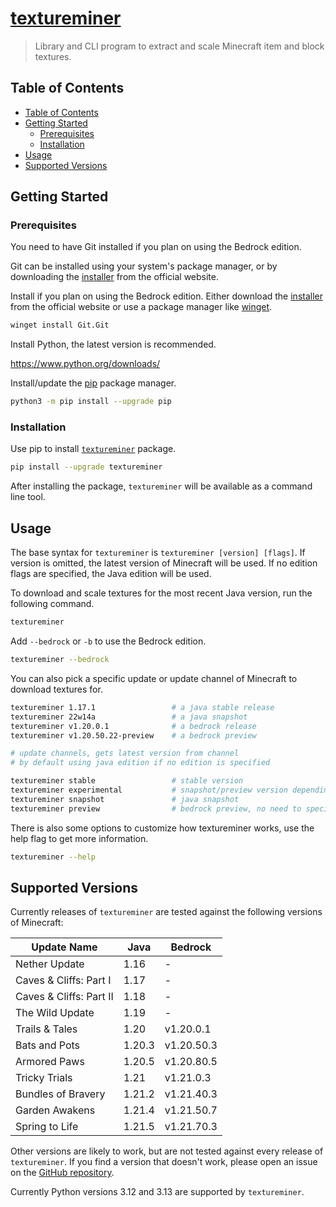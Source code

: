 # [textureminer](https://4mbl.link/gh/textureminer)

> Library and CLI program to extract and scale Minecraft item and block textures.

## Table of Contents

* [Table of Contents](#table-of-contents)
* [Getting Started](#getting-started)
  * [Prerequisites](#prerequisites)
  * [Installation](#installation)
* [Usage](#usage)
* [Supported Versions](#supported-versions)

## Getting Started

### Prerequisites

You need to have Git installed if you plan on using the Bedrock edition.

Git can be installed using your system's package manager, or by downloading the [installer](https://git-scm.com/download/) from the official website.

Install if you plan on using the Bedrock edition.
Either download the [installer](https://git-scm.com/download/) from the official website or use a package manager like [winget](https://learn.microsoft.com/en-us/windows/package-manager/winget/#install-winget).

```sh
winget install Git.Git
```

Install Python, the latest version is recommended.

<https://www.python.org/downloads/>

Install/update the [pip](https://pip.pypa.io/en/stable/) package manager.

```sh
python3 -m pip install --upgrade pip
```

### Installation

Use pip to install [`textureminer`](https://pypi.org/project/textureminer) package.

```sh
pip install --upgrade textureminer
```

After installing the package, `textureminer` will be available as a command line tool.

## Usage

The base syntax for `textureminer` is `textureminer [version] [flags]`. If version is omitted, the latest version of Minecraft will be used. If no edition flags are specified, the Java edition will be used.

To download and scale textures for the most recent Java version, run the following command.

```sh
textureminer
```

Add `--bedrock` or `-b` to use the Bedrock edition.

```sh
textureminer --bedrock
```

You can also pick a specific update or update channel of Minecraft to download textures for.

```sh
textureminer 1.17.1                 # a java stable release
textureminer 22w14a                 # a java snapshot
textureminer v1.20.0.1              # a bedrock release
textureminer v1.20.50.22-preview    # a bedrock preview

# update channels, gets latest version from channel
# by default using java edition if no edition is specified

textureminer stable                 # stable version
textureminer experimental           # snapshot/preview version depending on edition
textureminer snapshot               # java snapshot
textureminer preview                # bedrock preview, no need to specify edition

```

There is also some options to customize how textureminer works, use the help flag to get more information.

```sh
textureminer --help
```

## Supported Versions

Currently releases of `textureminer` are tested against the following versions of Minecraft:

| Update Name              | Java        | Bedrock        |
|--------------------------|-------------|----------------|
| Nether Update            | 1.16        | -              |
| Caves & Cliffs: Part I   | 1.17        | -              |
| Caves & Cliffs: Part II  | 1.18        | -              |
| The Wild Update          | 1.19        | -              |
| Trails & Tales           | 1.20        | v1.20.0.1      |
| Bats and Pots            | 1.20.3      | v1.20.50.3     |
| Armored Paws             | 1.20.5      | v1.20.80.5     |
| Tricky Trials            | 1.21        | v1.21.0.3      |
| Bundles of Bravery       | 1.21.2      | v1.21.40.3     |
| Garden Awakens           | 1.21.4      | v1.21.50.7     |
| Spring to Life           | 1.21.5      | v1.21.70.3     |

Other versions are likely to work, but are not tested against every release of `textureminer`. If you find a version that doesn't work, please open an issue on the [GitHub repository](https://github.com/4mbl/textureminer/issues).

Currently Python versions 3.12 and 3.13 are supported by `textureminer`.

